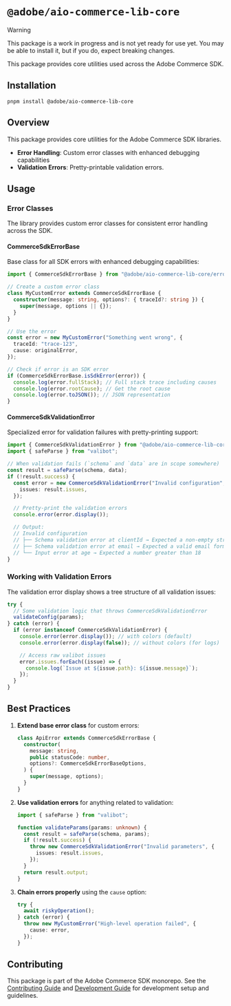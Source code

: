 # `@adobe/aio-commerce-lib-core`

> [!WARNING]
> This package is a work in progress and is not yet ready for use yet. You may be able to install it, but if you do, expect breaking changes.

This package provides core utilities used across the Adobe Commerce SDK.

## Installation

```shell
pnpm install @adobe/aio-commerce-lib-core
```

## Overview

This package provides core utilities for the Adobe Commerce SDK libraries.

- **Error Handling**: Custom error classes with enhanced debugging capabilities
- **Validation Errors**: Pretty-printable validation errors.

## Usage

### Error Classes

The library provides custom error classes for consistent error handling across the SDK.

#### CommerceSdkErrorBase

Base class for all SDK errors with enhanced debugging capabilities:

```typescript
import { CommerceSdkErrorBase } from "@adobe/aio-commerce-lib-core/error";

// Create a custom error class
class MyCustomError extends CommerceSdkErrorBase {
  constructor(message: string, options?: { traceId?: string }) {
    super(message, options || {});
  }
}

// Use the error
const error = new MyCustomError("Something went wrong", {
  traceId: "trace-123",
  cause: originalError,
});

// Check if error is an SDK error
if (CommerceSdkErrorBase.isSdkError(error)) {
  console.log(error.fullStack); // Full stack trace including causes
  console.log(error.rootCause); // Get the root cause
  console.log(error.toJSON()); // JSON representation
}
```

#### CommerceSdkValidationError

Specialized error for validation failures with pretty-printing support:

```typescript
import { CommerceSdkValidationError } from "@adobe/aio-commerce-lib-core/error";
import { safeParse } from "valibot";

// When validation fails (`schema` and `data` are in scope somewhere)
const result = safeParse(schema, data);
if (!result.success) {
  const error = new CommerceSdkValidationError("Invalid configuration", {
    issues: result.issues,
  });

  // Pretty-print the validation errors
  console.error(error.display());

  // Output:
  // Invalid configuration
  // ├── Schema validation error at clientId → Expected a non-empty string value
  // ├── Schema validation error at email → Expected a valid email format
  // └── Input error at age → Expected a number greater than 18
}
```

### Working with Validation Errors

The validation error display shows a tree structure of all validation issues:

```typescript
try {
  // Some validation logic that throws CommerceSdkValidationError
  validateConfig(params);
} catch (error) {
  if (error instanceof CommerceSdkValidationError) {
    console.error(error.display()); // with colors (default)
    console.error(error.display(false)); // without colors (for logs)

    // Access raw valibot issues
    error.issues.forEach((issue) => {
      console.log(`Issue at ${issue.path}: ${issue.message}`);
    });
  }
}
```

## Best Practices

1. **Extend base error class** for custom errors:

   ```typescript
   class ApiError extends CommerceSdkErrorBase {
     constructor(
       message: string,
       public statusCode: number,
       options?: CommerceSdkErrorBaseOptions,
     ) {
       super(message, options);
     }
   }
   ```

2. **Use validation errors** for anything related to validation:

   ```typescript
   import { safeParse } from "valibot";

   function validateParams(params: unknown) {
     const result = safeParse(schema, params);
     if (!result.success) {
       throw new CommerceSdkValidationError("Invalid parameters", {
         issues: result.issues,
       });
     }
     return result.output;
   }
   ```

3. **Chain errors properly** using the `cause` option:
   ```typescript
   try {
     await riskyOperation();
   } catch (error) {
     throw new MyCustomError("High-level operation failed", {
       cause: error,
     });
   }
   ```

## Contributing

This package is part of the Adobe Commerce SDK monorepo. See the [Contributing Guide](https://github.com/adobe/aio-commerce-sdk/blob/main/.github/CONTRIBUTING.md) and [Development Guide](https://github.com/adobe/aio-commerce-sdk/blob/main/.github/DEVELOPMENT.md) for development setup and guidelines.
